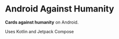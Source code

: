 # **Android Against Humanity**

**Cards against humanity** on Android.

Uses Kotlin and Jetpack Compose
